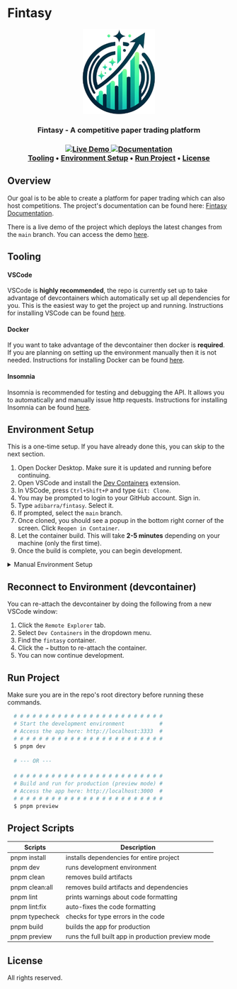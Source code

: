 <!--
  @author: adibarra (Alec Ibarra)
  @description: This is the README page for the project.
-->

# Fintasy

<p align="center">
  <a href="https://github.com/adibarra/fintasy">
    <img src="docs/assets/logo.png" alt="Logo" height="192">
  </a>
</p>

<h3 align="center"><strong>Fintasy - A competitive paper trading platform</strong></h3>

<h3 align="center">
  <a href="https://fintasy.adibarra.com">
    <img alt="Live Demo" src="https://img.shields.io/website?url=https%3A%2F%2Ffintasy.adibarra.com%2F&label=Live%20Demo">
  </a>
  <a href="https://adibarra.github.io/fintasy/">
    <img alt="Documentation" src="https://img.shields.io/website?url=https%3A%2F%2Fadibarra.github.io%2Ffintasy%2F&label=Documentation">
  </a>
  <br />
  <a href="#tooling">Tooling</a> •
  <a href="#environment-setup">Environment Setup</a> •
  <a href="#run-project">Run Project</a> •
  <a href="#license">License</a>
</h3>

## Overview

Our goal is to be able to create a platform for paper trading which can also host competitions. The project's documentation can be found here: [Fintasy Documentation](https://adibarra.github.io/fintasy/).

There is a live demo of the project which deploys the latest changes from the `main` branch. You can access the demo [here](https://fintasy.adibarra.com).

## Tooling

#### VSCode

VSCode is **highly recommended**, the repo is currently set up to take advantage of devcontainers which automatically set up all dependencies for you. This is the easiest way to get the project up and running. Instructions for installing VSCode can be found [here](https://code.visualstudio.com/download).

#### Docker

If you want to take advantage of the devcontainer then docker is **required**. If you are planning on setting up the environment manually then it is not needed. Instructions for installing Docker can be found [here](https://www.docker.com/products/docker-desktop/).

#### Insomnia

Insomnia is recommended for testing and debugging the API. It allows you to automatically and manually issue http requests. Instructions for installing Insomnia can be found [here](https://insomnia.rest/download).

## Environment Setup

This is a one-time setup. If you have already done this, you can skip to the next section.

1.  Open Docker Desktop. Make sure it is updated and running before continuing.
2.  Open VSCode and install the [Dev Containers](https://marketplace.visualstudio.com/items?itemName=ms-vscode-remote.remote-containers) extension.
3.  In VSCode, press `Ctrl+Shift+P` and type `Git: Clone`.
4.  You may be prompted to login to your GitHub account. Sign in.
5.  Type `adibarra/fintasy`. Select it.
6.  If prompted, select the `main` branch.
7.  Once cloned, you should see a popup in the bottom right corner of the screen. Click `Reopen in Container`.
8.  Let the container build. This will take **2-5 minutes** depending on your machine (only the first time).
9.  Once the build is complete, you can begin development.

<details>
<summary>Manual Environment Setup</summary>
I hope you know what you're doing. The devcontainer does all of this for you.

1. Install [Python3](https://www.python.org/downloads/) for your platform.
2. Install [nvm](https://github.com/nvm-sh/nvm) for your platform.
3. Git clone the repository.
4. Run the following commands:

```bash
  $ nvm use || nvm install --lts
  $ corepack enable
  $ corepack install
  $ cp --no-clobber .env.example .env.production
  $ cp --no-clobber .env.example .env.development
```

5. You will need to set up a PostgreSQL database.
6. You will also need an Alpaca Markets API key for the stock data.
7. Additionally, make sure to fill out the `.env` files with the appropriate values.
</details>

## Reconnect to Environment (devcontainer)

You can re-attach the devcontainer by doing the following from a new VSCode window:

1. Click the `Remote Explorer` tab.
2. Select `Dev Containers` in the dropdown menu.
3. Find the `fintasy` container.
4. Click the `→` button to re-attach the container.
5. You can now continue development.

## Run Project

Make sure you are in the repo's root directory before running these commands.

```bash
  # # # # # # # # # # # # # # # # # # # # # # # #
  # Start the development environment           #
  # Access the app here: http://localhost:3333  #
  # # # # # # # # # # # # # # # # # # # # # # # #
  $ pnpm dev

  # --- OR ---

  # # # # # # # # # # # # # # # # # # # # # # # #
  # Build and run for production (preview mode) #
  # Access the app here: http://localhost:3000  #
  # # # # # # # # # # # # # # # # # # # # # # # #
  $ pnpm preview
```

## Project Scripts

| Scripts        | Description                                        |
| -------------- | -------------------------------------------------- |
| pnpm install   | installs dependencies for entire project           |
| pnpm dev       | runs development environment                       |
| pnpm clean     | removes build artifacts                            |
| pnpm clean:all | removes build artifacts and dependencies           |
| pnpm lint      | prints warnings about code formatting              |
| pnpm lint:fix  | auto-fixes the code formatting                     |
| pnpm typecheck | checks for type errors in the code                 |
| pnpm build     | builds the app for production                      |
| pnpm preview   | runs the full built app in production preview mode |

## License

All rights reserved.
